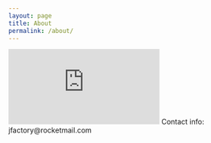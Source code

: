 ```yaml
---
layout: page
title: About
permalink: /about/
---
```


<iframe src="http://jfactory.xyz/assets/about.html" frameborder="0">JFactory Tree</iframe>
Contact info: jfactory@rocketmail.com
